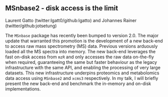 ## MSnbase2 - disk access is the limit

Laurent Gatto (twitter:lgatt0/github:lgatto) and Johannes Rainer (twitter/github:jotsetung)

The `MSnbase` package has recently been bumped to version 2.0. The
major update that warranted this promotion is the development of a new
back-end to access raw mass spectrometry (MS) data. Previous versions
arduously loaded all the MS spectra into memory. The new back-end
leverages the fast on-disk access from `mzR` and only accesses the raw
data on-the-fly when required, guaranteeing the same but faster
behaviour as the legacy infrastructure with the same API, and enabling
the processing of very large datasets. This new infrastructure
underpins proteomics and metabolomics data access using `MSnbase2` and
`xcms3` respectively. In my talk, I will briefly present the new
back-end and benchmark the in-memory and on-disk implementations.
